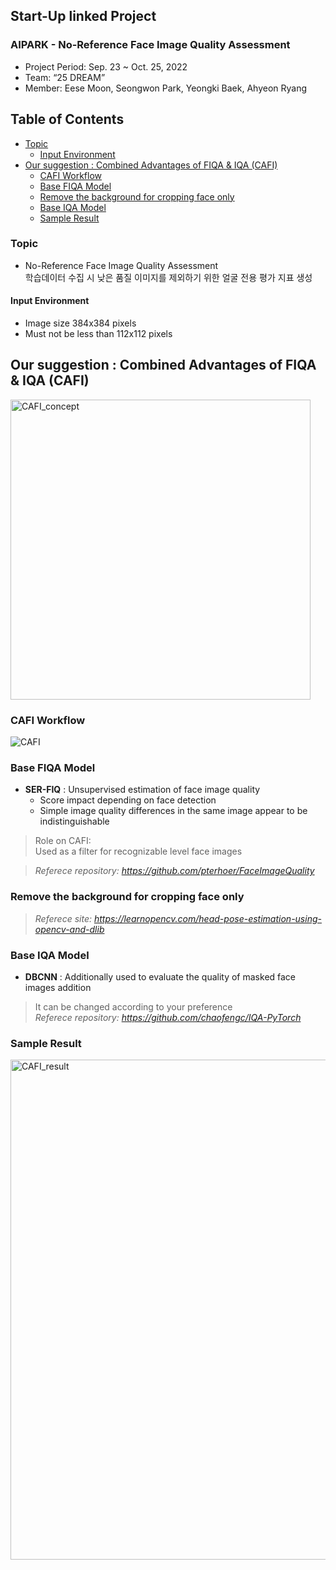 ## Start-Up linked Project
### AIPARK - No-Reference Face Image Quality Assessment

- Project Period: Sep. 23 ~ Oct. 25, 2022
- Team: “25 DREAM”  
- Member: Eese Moon, Seongwon Park, Yeongki Baek, Ahyeon Ryang

## Table of Contents 
- [Topic](#topic)
  - [Input Environment](#input-environment)
- [Our suggestion : Combined Advantages of FIQA & IQA (CAFI)](#our-suggestion--combined-advantages-of-fiqa--iqa-(cafi))
  - [CAFI Workflow ](#cafi-workflow )
  - [Base FIQA Model](#base-fiqa-model)
  - [Remove the background for cropping face only](#remove-the-background-for-cropping-face-only)
  - [Base IQA Model](#base-iqa-model)
  - [Sample Result](#sample-result)

### Topic  
- No-Reference Face Image Quality Assessment  
  학습데이터 수집 시 낮은 품질 이미지를 제외하기 위한 얼굴 전용 평가 지표 생성

#### Input Environment
- Image size 384x384 pixels
- Must not be less than 112x112 pixels


## Our suggestion : Combined Advantages of FIQA & IQA (CAFI)
<img width="480" alt="CAFI_concept" src="https://user-images.githubusercontent.com/103119868/198959453-1ed7c1b0-f90e-4598-8aaa-d68f7accd233.png">  

### CAFI Workflow 
![CAFI](https://user-images.githubusercontent.com/103119868/198959589-02cf3b7e-649b-4a35-8daa-faae508a8c6a.gif)


### Base FIQA Model  
- **SER-FIQ** : Unsupervised estimation of face image quality  
  - Score impact depending on face detection  
  - Simple image quality differences in the same image appear to be indistinguishable  


> Role on CAFI:  
  Used as a filter for recognizable level face images

> *Referece repository: https://github.com/pterhoer/FaceImageQuality*

### Remove the background for cropping face only
> *Referece site: https://learnopencv.com/head-pose-estimation-using-opencv-and-dlib*


### Base IQA Model
- **DBCNN** : Additionally used to evaluate the quality of masked face images addition  
> It can be changed according to your preference  
> *Referece repository: https://github.com/chaofengc/IQA-PyTorch*



### Sample Result
<img width="800" alt="CAFI_result" src="https://user-images.githubusercontent.com/103119868/198959424-8d367dac-2d69-4746-93b9-584edd663150.png">
